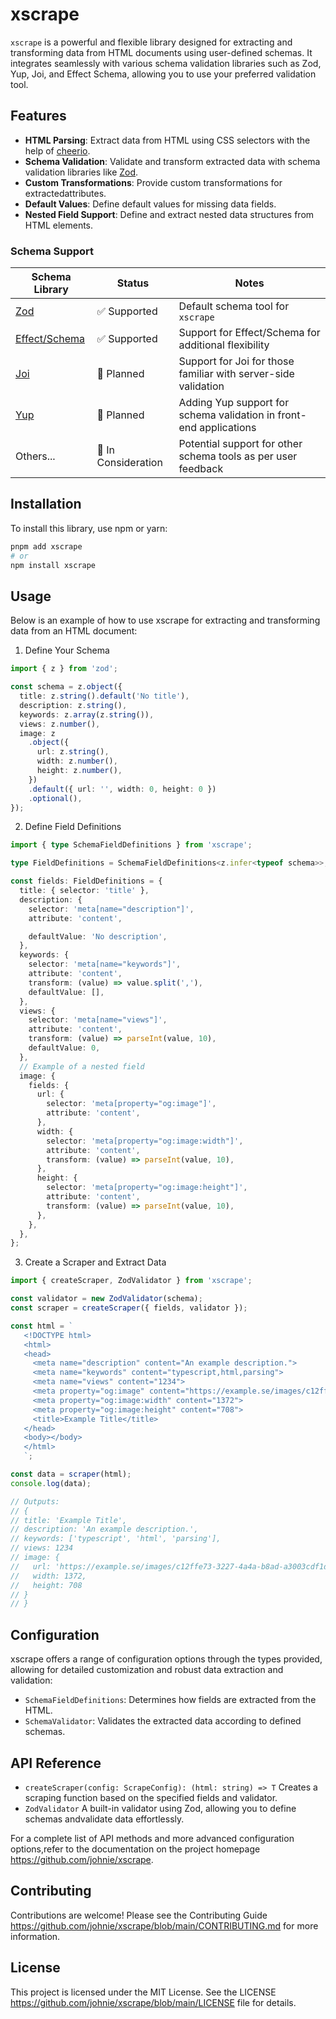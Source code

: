 # xscrape

`xscrape` is a powerful and flexible library designed for extracting and
transforming data from HTML documents using user-defined schemas. It integrates
seamlessly with various schema validation libraries such as Zod, Yup, Joi, and
Effect Schema, allowing you to use your preferred validation tool.

## Features

- **HTML Parsing**: Extract data from HTML using CSS selectors with the help of
  [cheerio](https://github.com/cheeriojs/cheerio).
- **Schema Validation**: Validate and transform extracted data with schema validation libraries like [Zod](https://github.com/colinhacks/zod).
- **Custom Transformations**: Provide custom transformations for extractedattributes.
- **Default Values**: Define default values for missing data fields.
- **Nested Field Support**: Define and extract nested data structures from
  HTML elements.

### Schema Support

| Schema Library                                       | Status              | Notes                                                              |
| ---------------------------------------------------- | ------------------- | ------------------------------------------------------------------ |
| [Zod](https://github.com/colinhacks/zod)             | ✅ Supported        | Default schema tool for `xscrape`                                  |
| [Effect/Schema](https://github.com/Effect-TS/effect) | ✅ Supported        | Support for Effect/Schema for additional flexibility               |
| [Joi](https://github.com/sideway/joi)                | 🚧 Planned          | Support for Joi for those familiar with server-side validation     |
| [Yup](https://github.com/jquense/yup)                | 🚧 Planned          | Adding Yup support for schema validation in front-end applications |
| Others...                                            | 🔄 In Consideration | Potential support for other schema tools as per user feedback      |

## Installation

To install this library, use npm or yarn:

```bash
pnpm add xscrape
# or
npm install xscrape
```

## Usage

Below is an example of how to use xscrape for extracting and transforming data
from an HTML document:

1. Define Your Schema

```ts
import { z } from 'zod';

const schema = z.object({
  title: z.string().default('No title'),
  description: z.string(),
  keywords: z.array(z.string()),
  views: z.number(),
  image: z
    .object({
      url: z.string(),
      width: z.number(),
      height: z.number(),
    })
    .default({ url: '', width: 0, height: 0 })
    .optional(),
});
```

2. Define Field Definitions

```ts
import { type SchemaFieldDefinitions } from 'xscrape';

type FieldDefinitions = SchemaFieldDefinitions<z.infer<typeof schema>>;

const fields: FieldDefinitions = {
  title: { selector: 'title' },
  description: {
    selector: 'meta[name="description"]',
    attribute: 'content',

    defaultValue: 'No description',
  },
  keywords: {
    selector: 'meta[name="keywords"]',
    attribute: 'content',
    transform: (value) => value.split(','),
    defaultValue: [],
  },
  views: {
    selector: 'meta[name="views"]',
    attribute: 'content',
    transform: (value) => parseInt(value, 10),
    defaultValue: 0,
  },
  // Example of a nested field
  image: {
    fields: {
      url: {
        selector: 'meta[property="og:image"]',
        attribute: 'content',
      },
      width: {
        selector: 'meta[property="og:image:width"]',
        attribute: 'content',
        transform: (value) => parseInt(value, 10),
      },
      height: {
        selector: 'meta[property="og:image:height"]',
        attribute: 'content',
        transform: (value) => parseInt(value, 10),
      },
    },
  },
};
```

3. Create a Scraper and Extract Data

```ts
import { createScraper, ZodValidator } from 'xscrape';

const validator = new ZodValidator(schema);
const scraper = createScraper({ fields, validator });

const html = `
   <!DOCTYPE html>
   <html>
   <head>
     <meta name="description" content="An example description.">
     <meta name="keywords" content="typescript,html,parsing">
     <meta name="views" content="1234">
     <meta property="og:image" content="https://example.se/images/c12ffe73-3227-4a4a-b8ad-a3003cdf1d70?h=708&amp;tight=false&amp;w=1372">
     <meta property="og:image:width" content="1372">
     <meta property="og:image:height" content="708">
     <title>Example Title</title>
   </head>
   <body></body>
   </html>
   `;

const data = scraper(html);
console.log(data);

// Outputs:
// {
// title: 'Example Title',
// description: 'An example description.',
// keywords: ['typescript', 'html', 'parsing'],
// views: 1234
// image: {
//   url: 'https://example.se/images/c12ffe73-3227-4a4a-b8ad-a3003cdf1d70?h=708&amp;tight=false&amp;w=1372',
//   width: 1372,
//   height: 708
// }
// }
```

## Configuration

xscrape offers a range of configuration options through the types provided,
allowing for detailed customization and robust data extraction and validation:

- `SchemaFieldDefinitions`: Determines how fields are extracted from the HTML.
- `SchemaValidator`: Validates the extracted data according to defined schemas.

## API Reference

- `createScraper(config: ScrapeConfig): (html: string) => T` Creates a scraping function based on the specified fields and validator.
- `ZodValidator` A built-in validator using Zod, allowing you to define schemas andvalidate data effortlessly.

For a complete list of API methods and more advanced configuration options,refer to the documentation on the project homepage https://github.com/johnie/xscrape.

## Contributing

Contributions are welcome! Please see the Contributing Guide https://github.com/johnie/xscrape/blob/main/CONTRIBUTING.md for more information.

## License

This project is licensed under the MIT License. See the LICENSE
https://github.com/johnie/xscrape/blob/main/LICENSE file for details.
